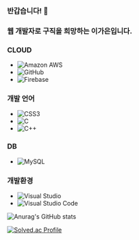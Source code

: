 ### 반갑습니다! 👋
### 웹 개발자로 구직을 희망하는 이가은입니다.


### CLOUD
- ![Amazon AWS](https://img.shields.io/badge/Amazon%20AWS-232F3E?style=flat-square&logo=amazonaws&logoColor=white)
- ![GitHub](https://img.shields.io/badge/GitHub-181717?style=flat-square&logo=GitHub&logoColor=white)
- ![Firebase](https://img.shields.io/badge/Firebase-FFCA28?style=flat-square&logo=firebase&logoColor=black)

### 개발 언어
- ![CSS3](https://img.shields.io/badge/CSS3-1572B6?style=flat-square&logo=css3&logoColor=white)
- ![C](https://img.shields.io/badge/C-A8B9CC?style=flat-square&logo=C&logoColor=white)
- ![C++](https://img.shields.io/badge/C++-00599C?style=flat-square&logo=C%2B%2B&logoColor=white)


### DB
- ![MySQL](https://img.shields.io/badge/MySQL-4479A1?style=flat-square&logo=MySQL&logoColor=white)

### 개발환경
- ![Visual Studio](https://img.shields.io/badge/Visual%20Studio-5C2D91?style=flat-square&logo=Visual%20Studio&logoColor=white)
- ![Visual Studio Code](https://img.shields.io/badge/Visual%20Studio%20Code-007ACC?style=flat-square&logo=Visual%20Studio%20Code&logoColor=white)




![Anurag's GitHub stats](https://github-readme-stats.vercel.app/api?username=GaEun1216&show_icons=true&theme=radical)
<!--
**GaEun1216/GaEun1216** is a ✨ _special_ ✨ repository because its `README.md` (this file) appears on your GitHub profile.

Here are some ideas to get you started:

- 🔭 I’m currently working on ...
- 🌱 I’m currently learning ...
- 👯 I’m looking to collaborate on ...
- 🤔 I’m looking for help with ...
- 💬 Ask me about ...
- 📫 How to reach me: ...
- 😄 Pronouns: ...
- ⚡ Fun fact: ...
-->

[![Solved.ac Profile](http://mazassumnida.wtf/api/generate_badge?boj=rkdms6382)](https://solved.ac/rkdms6382)
